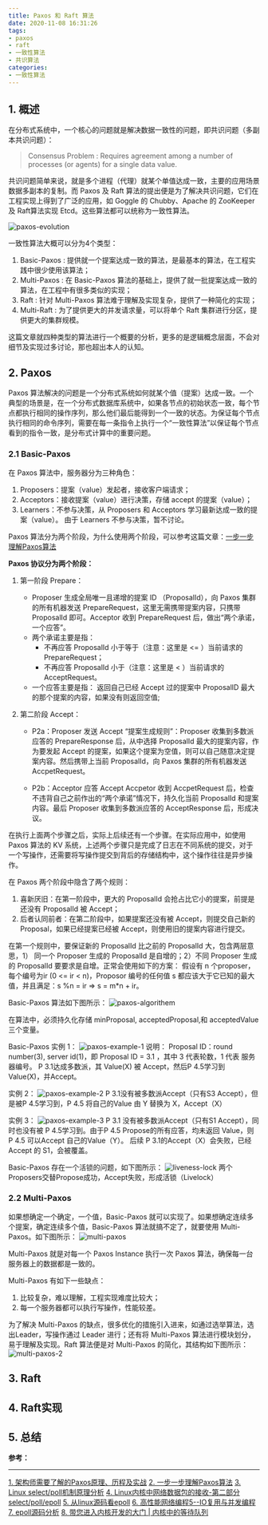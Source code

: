 ```yaml
---
title: Paxos 和 Raft 算法
date: 2020-11-08 16:31:26
tags:
- paxos
- raft
- 一致性算法
- 共识算法
categories: 
- 一致性算法
---
```


## 1. 概述
在分布式系统中，一个核心的问题就是解决数据一致性的问题，即共识问题（多副本共识问题）：
> Consensus Problem : Requires agreement among a number of processes (or agents) for a single data value.

共识问题简单来说，就是多个进程（代理）就某个单值达成一致，主要的应用场景数据多副本的复制。而 Paxos 及 Raft 算法的提出便是为了解决共识问题，它们在工程实现上得到了广泛的应用，如 Goggle 的 Chubby、Apache 的 ZooKeeper 及 Raft算法实现 Etcd。这些算法都可以统称为一致性算法。

![paxos-evolution](/images/consensus-algorithm/paxos-evolution.jpg "paxos-evolution")

一致性算法大概可以分为4个类型：
1. Basic-Paxos : 提供就一个提案达成一致的算法，是最基本的算法，在工程实践中很少使用该算法；
2. Multi-Paxos : 在 Basic-Paxos 算法的基础上，提供了就一批提案达成一致的算法，在工程中有很多类似的实现；
3. Raft : 针对 Multi-Paxos 算法难于理解及实现复杂，提供了一种简化的实现；
4. Multi-Raft : 为了提供更大的并发请求量，可以将单个 Raft 集群进行分区，提供更大的集群规模。


这篇文章就四种类型的算法进行一个概要的分析，更多的是逻辑概念层面，不会对细节及实现过多讨论，那也超出本人的认知。

## 2. Paxos
Paxos 算法解决的问题是一个分布式系统如何就某个值（提案）达成一致。一个典型的场景是，在一个分布式数据库系统中，如果各节点的初始状态一致，每个节点都执行相同的操作序列，那么他们最后能得到一个一致的状态。为保证每个节点执行相同的命令序列，需要在每一条指令上执行一个“一致性算法”以保证每个节点看到的指令一致，是分布式计算中的重要问题。

### 2.1 Basic-Paxos
在 Paxos 算法中，服务器分为三种角色：
1. Proposers：提案（value）发起者，接收客户端请求；
2. Acceptors：接收提案（value）进行决策，存储 accept 的提案（value）；
3. Learners：不参与决策，从 Proposers 和 Acceptors 学习最新达成一致的提案（value）。
由于 Learners 不参与决策，暂不讨论。
 
Paxos 算法分为两个阶段，为什么使用两个阶段，可以参考这篇文章：[一步一步理解Paxos算法](https://mp.weixin.qq.com/s?__biz=MjM5MDg2NjIyMA==&mid=203607654&idx=1&sn=bfe71374fbca7ec5adf31bd3500ab95a&key=8ea74966bf01cfb6684dc066454e04bb5194d780db67f87b55480b52800238c2dfae323218ee8645f0c094e607ea7e6f&ascene=1&uin=MjA1MDk3Njk1&devicetype=webwx&version=70000001&pass_ticket=2ivcW%2FcENyzkz%2FGjIaPDdMzzf%2Bberd36%2FR3FYecikmo%3D)

**Paxos 协议分为两个阶段：**
1. 第一阶段 Prepare：
    - Proposer 生成全局唯一且递增的提案 ID （ProposalId），向 Paxos 集群的所有机器发送 PrepareRequest，这里无需携带提案内容，只携带 ProposalId 即可。Acceptor 收到  PrepareRequest 后，做出“两个承诺，一个应答”。
    - 两个承诺主要是指：
        - 不再应答 ProposalId 小于等于（注意：这里是 <= ）当前请求的 PrepareRequest；
        - 不再应答 ProposalId 小于（注意：这里是 < ）当前请求的 AcceptRequest。
    - 一个应答主要是指：
    返回自己已经 Accept 过的提案中 ProposalID 最大的那个提案的内容，如果没有则返回空值;


2. 第二阶段 Accept：
    - P2a：Proposer 发送 Accept
    “提案生成规则”：Proposer 收集到多数派应答的 PrepareResponse 后，从中选择 ProposalId 最大的提案内容，作为要发起 Accept 的提案，如果这个提案为空值，则可以自己随意决定提案内容。然后携带上当前 ProposalId，向 Paxos 集群的所有机器发送 AccpetRequest。

    - P2b：Acceptor 应答 Accept
    Accpetor 收到 AccpetRequest 后，检查不违背自己之前作出的“两个承诺”情况下，持久化当前 ProposalId 和提案内容。最后 Proposer 收集到多数派应答的 AcceptResponse 后，形成决议。

在执行上面两个步骤之后，实际上后续还有一个步骤。在实际应用中，如使用 Paxos 算法的 KV 系统，上述两个步骤只是完成了日志在不同系统的提交，对于一个写操作，还需要将写操作提交到背后的存储结构中，这个操作往往是异步操作。

在 Paxos 两个阶段中隐含了两个规则：
1. 喜新厌旧：在第一阶段中，更大的 ProposalId 会抢占比它小的提案，前提是还没有 ProposalId 被 Accept；
2. 后者认同前者：在第二阶段中，如果提案还没有被 Accept，则提交自己新的 Proposal，如果已经提案已经被 Accept，则使用旧的提案内容进行提交。

在第一个规则中，要保证新的 ProposalId 比之前的 ProposalId 大，包含两层意思，1） 同一个 Proposer 生成的 ProposalId 是自增的；2）不同 Proposer 生成的 ProposalId 要要求是自增。正常会使用如下的方案：
假设有 n 个proposer，每个编号为ir (0 <= ir < n)，Proposor 编号的任何值 s 都应该大于它已知的最大值，并且满足：s %n = ir => s = m*n + ir。

Basic-Paxos 算法如下图所示：
![paxos-algorithem](/images/consensus-algorithm/paxos-algorithem.jpg "paxos-algorithem")

在算法中，必须持久化存储 minProposal, acceptedProposal,和 acceptedValue 三个变量。

Basic-Paxos 实例 1：
![paxos-example-1](/images/consensus-algorithm/paxos-example-1.jpg "paxos-example-1")
说明：
Proposal ID：round number(3), server id(1)，即 Proposal ID = 3.1 ，其中 3 代表轮数，1 代表 服务器编号。
P 3.1达成多数派，其 Value(X) 被 Accept，然后P 4.5学习到 Value(X)，并Accept。

实例 2：
![paxos-example-2](/images/consensus-algorithm/paxos-example-2.jpg "paxos-example-2")
P 3.1没有被多数派Accept（只有S3 Accept），但是被P 4.5学习到，P 4.5 将自己的Value 由 Y 替换为 X，Accept（X）

实例 3：
![paxos-example-3](/images/consensus-algorithm/paxos-example-3.jpg "paxos-example-3")
P 3.1 没有被多数派Accept（只有S1 Accept），同时也没有被 P 4.5学习到。由于P 4.5 Propose的所有应答，均未返回 Value，则 P 4.5 可以Accept 自己的Value（Y）。
后续 P 3.1的Accept（X）会失败，已经 Accept 的 S1，会被覆盖。

Basic-Paxos 存在一个活锁的问题，如下图所示：
![liveness-lock](/images/consensus-algorithm/liveness-lock.jpg "liveness-lock")
两个Proposers交替Propose成功，Accept失败，形成活锁（Livelock）

### 2.2 Multi-Paxos
如果想确定一个确定，一个值，Basic-Paxos 就可以实现了。如果想确定连续多个提案，确定连续多个值，Basic-Paxos 算法就搞不定了，就要使用 Multi-Paxos。如下图所示：
![multi-paxos](/images/consensus-algorithm/multi-paxos.jpg "multi-paxos")

Multi-Paxos 就是对每一个 Paxos Instance 执行一次 Paxos 算法，确保每一台服务器上的数据都是一致的。

Multi-Paxos 有如下一些缺点：
1. 比较复杂，难以理解，工程实现难度比较大；
2. 每一个服务器都可以执行写操作，性能较差。

为了解决 Multi-Paxos 的缺点，很多优化的措施引入进来，如通过选举算法，选出Leader，写操作通过 Leader 进行；还有将 Multi-Paxos 算法进行模块划分，易于理解及实现。Raft 算法便是对 Multi-Paxos 的简化，其结构如下图所示：
![multi-paxos-2](/images/consensus-algorithm/multi-paxos-2.jpg "multi-paxos-2")

## 3. Raft

## 4. Raft实现

## 5. 总结


**参考：**

----
[1]:https://mp.weixin.qq.com/s?__biz=MzAwMDU1MTE1OQ==&mid=403582309&idx=1&sn=80c006f4e84a8af35dc8e9654f018ace&scene=1&srcid=0119gtt2MOru0Jz4DHA3Rzqy&key=710a5d99946419d927f6d5cd845dc9a72ff3d652a8e66f0ddf87d91262fd262f61f63660690d2d5da76a44a29e155610&ascene=0&uin=MjA1MDk3Njk1&devicetype=iMac+MacBookPro11%2C4+OSX+OSX+10.11.1+build(15B42)&version=11020201&pass_ticket=bhstP11nRHvorVXvQ4pt9fzB9Vdzj5sSRBe84783gsg%3D
[2]:https://mp.weixin.qq.com/s?__biz=MjM5MDg2NjIyMA==&mid=203607654&idx=1&sn=bfe71374fbca7ec5adf31bd3500ab95a&key=8ea74966bf01cfb6684dc066454e04bb5194d780db67f87b55480b52800238c2dfae323218ee8645f0c094e607ea7e6f&ascene=1&uin=MjA1MDk3Njk1&devicetype=webwx&version=70000001&pass_ticket=2ivcW%2FcENyzkz%2FGjIaPDdMzzf%2Bberd36%2FR3FYecikmo%3D
[3]:https://mp.weixin.qq.com/s/bjM3uEDg61vhNN8Y661L7w
[4]:https://blog.csdn.net/dog250/article/details/50528373
[5]:https://my.oschina.net/alchemystar/blog/3008840
[6]:https://blog.csdn.net/russell_tao/article/details/17119729
[7]:https://blog.nowcoder.net/n/dade4d8c53d144dfa78157887e2cb33e
[8]:https://zhuanlan.zhihu.com/p/60713292

[1. 架构师需要了解的Paxos原理、历程及实战][1]
[2. 一步一步理解Paxos算法][2]
[3. Linux select/poll机制原理分析][3]
[4. Linux内核中网络数据包的接收-第二部分 select/poll/epoll][4]
[5. 从linux源码看epoll][5]
[6. 高性能网络编程5--IO复用与并发编程][6]
[7. epoll源码分析][7]
[8. 带您进入内核开发的大门 | 内核中的等待队列][8]